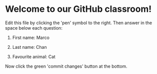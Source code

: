# Welcome to our GitHub classroom!

Edit this file by clicking the 'pen' symbol to the right.
Then answer in the space below each question:

1. First name: Marco

2. Last name: Chan

3. Favourite animal: Cat


Now click the green 'commit changes' button at the bottom.

